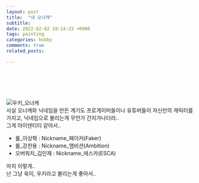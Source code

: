 ```yaml
---
layout: post
title:  "내 오너캐"
subtitle:
date: 2022-02-02 19:14:23 +0900
tags: painting
categories: hobby
comments: true
related_posts:

---
```


### <br/>
<br/>

![우키_오너캐](https://github.com/wookikim95/wookikim95.github.io/blob/main/assets/img/owner_char.png?raw=true)
<br/>
사실 오너캐와 닉네임을 만든 계기도 프로게이머들이나 유튜버들이 자신만의 캐릭터를 가지고, 닉네임으로 불리는게 무언가 간지가나더라..<br/>
그게 아이덴티티 같아서..<br/>

- 롤_이상혁 : Nickname_페이커(Faker)
- 롤_강찬용 : Nickname_앰비션(Ambition)
- 오버워치_김인재 : Nickname_에스카(ESCA)

마치 이렇게..<br/>
난 그냥 욱이, 우키라고 불리는게 좋아서..